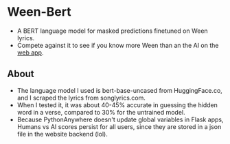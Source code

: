 # Ween-Bert
- A BERT language model for masked predictions finetuned on Ween lyrics.<br>
- Compete against it to see if you know more Ween than an the AI on the [web app](http://braydenmoore.pythonanywhere.com/).

## About
- The language model I used is bert-base-uncased from HuggingFace.co, and I scraped the lyrics from songlyrics.com.<br>
- When I tested it, it was about 40-45% accurate in guessing the hidden word in a verse, compared to 30% for the untrained model.<br>
- Because PythonAnywhere doesn't update global variables in Flask apps, Humans vs AI scores persist for all users, since they are stored in a json file in the website backend (lol).
